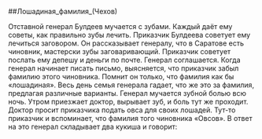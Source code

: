 ##Лошадиная_фамилия_(Чехов)


Отставной генерал Булдеев мучается с зубами. Каждый даёт ему советы, как правильно зубы лечить. Приказчик Булдеева советует ему лечиться заговором. Он рассказывает генералу, что в Саратове есть чиновник, мастерски зубы заговаривающий. Приказчик советует послать ему депешу и деньги по почте. Генерал соглашается.
Когда генерал начинает писать письмо, выясняется, что приказчик забыл фамилию этого чиновника. Помнит он только, что фамилия как бы «лошадиная». Весь день семья генерала гадает, что же это за фамилия, предлагая различные варианты.
Генерал мучается зубной болью всю ночь. Утром приезжает доктор, вырывает зуб, и боль тут же проходит. Доктор просит приказчика подать овса для своих лошадей. Тут-то приказчик и вспоминает, что фамилия того чиновника «Овсов».
В ответ на это генерал складывает два кукиша и говорит:

